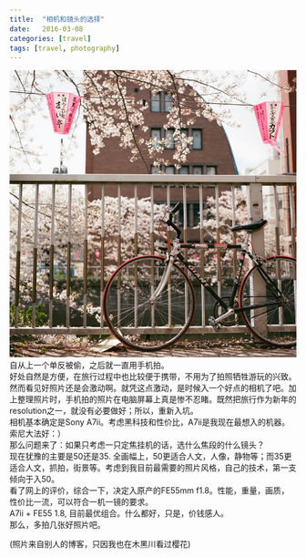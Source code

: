 ```yaml
---
title:  "相机和镜头的选择"
date:   2016-03-08 
categories: [travel]
tags: [travel, photography]
---
```

![headimage](/images/blogs/cherryblossom.jpg)
自从上一个单反被偷，之后就一直用手机拍。  
好处自然是方便，在旅行过程中也比较便于携带，不用为了拍照牺牲游玩的兴致。  
然而看见好照片还是会激动啊。就凭这点激动，是时候入一个好点的相机了吧。加上整理照片时，手机拍的照片在电脑屏幕上真是惨不忍睹。既然把旅行作为新年的resolution之一，就没有必要做好；所以，重新入坑。  
相机基本确定是Sony A7ii。考虑黑科技和性价比，A7ii是我现在最想入的机器。索尼大法好：）  
那么问题来了：如果只考虑一只定焦挂机的话，选什么焦段的什么镜头？  
现在犹豫的主要是50还是35. 全画幅上，50更适合人文，人像，静物等；而35更适合人文，抓拍，街景等。考虑到我目前最需要的照片风格，自己的技术，第一支倾向于入50。  
看了网上的评价，综合一下，决定入原产的FE55mm f1.8。性能，重量，画质，性价比一流，可以符合一机一镜的要求。  
A7ii + FE55 1.8, 目前最优组合。什么都好，只是，价钱感人。  
那么，多拍几张好照片吧。  

(照片来自别人的博客，只因我也在木黑川看过樱花)
 
